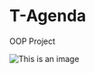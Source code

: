 # T-Agenda
OOP Project

![This is an image](https://myoctocat.com/assets/images/base-octocat.svg)



